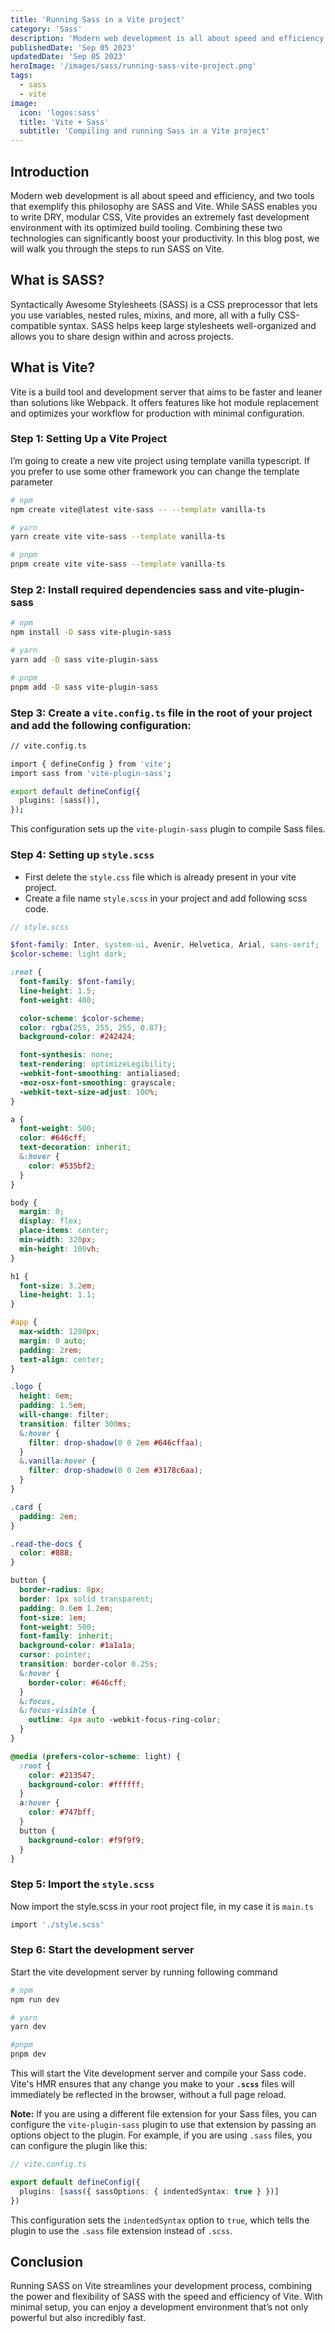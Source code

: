 ```yaml
---
title: 'Running Sass in a Vite project'
category: 'Sass'
description: 'Modern web development is all about speed and efficiency, and two tools that exemplify this philosophy are SASS and Vite. We will walk you through the steps to run SASS on Vite.'
publishedDate: 'Sep 05 2023'
updatedDate: 'Sep 05 2023'
heroImage: '/images/sass/running-sass-vite-project.png'
tags:
  - sass
  - vite
image:
  icon: 'logos:sass'
  title: 'Vite + Sass'
  subtitle: 'Compiling and running Sass in a Vite project'
---
```


## **Introduction**

Modern web development is all about speed and efficiency, and two tools that exemplify this philosophy are SASS and Vite. While SASS enables you to write DRY, modular CSS, Vite provides an extremely fast development environment with its optimized build tooling. Combining these two technologies can significantly boost your productivity. In this blog post, we will walk you through the steps to run SASS on Vite.

## **What is SASS?**

Syntactically Awesome Stylesheets (SASS) is a CSS preprocessor that lets you use variables, nested rules, mixins, and more, all with a fully CSS-compatible syntax. SASS helps keep large stylesheets well-organized and allows you to share design within and across projects.

## **What is Vite?**

Vite is a build tool and development server that aims to be faster and leaner than solutions like Webpack. It offers features like hot module replacement and optimizes your workflow for production with minimal configuration.

### Step 1: Setting Up a Vite Project

I’m going to create a new vite project using template vanilla typescript. If you prefer to use some other framework you can change the template parameter

```bash
# npm
npm create vite@latest vite-sass -- --template vanilla-ts

# yarn
yarn create vite vite-sass --template vanilla-ts

# pnpm
pnpm create vite vite-sass --template vanilla-ts
```

### Step 2: Install required dependencies sass and vite-plugin-sass

```bash
# npm
npm install -D sass vite-plugin-sass

# yarn
yarn add -D sass vite-plugin-sass

# pnpm
pnpm add -D sass vite-plugin-sass
```

### Step 3: Create a `vite.config.ts` file in the root of your project and add the following configuration:

```bash
// vite.config.ts

import { defineConfig } from 'vite';
import sass from 'vite-plugin-sass';

export default defineConfig({
  plugins: [sass()],
});
```

This configuration sets up the `vite-plugin-sass` plugin to compile Sass files.

### Step 4: Setting up `style.scss`

- First delete the `style.css` file which is already present in your vite project.
- Create a file name `style.scss` in your project and add following scss code.

```scss
// style.scss

$font-family: Inter, system-ui, Avenir, Helvetica, Arial, sans-serif;
$color-scheme: light dark;

:root {
  font-family: $font-family;
  line-height: 1.5;
  font-weight: 400;

  color-scheme: $color-scheme;
  color: rgba(255, 255, 255, 0.87);
  background-color: #242424;

  font-synthesis: none;
  text-rendering: optimizeLegibility;
  -webkit-font-smoothing: antialiased;
  -moz-osx-font-smoothing: grayscale;
  -webkit-text-size-adjust: 100%;
}

a {
  font-weight: 500;
  color: #646cff;
  text-decoration: inherit;
  &:hover {
    color: #535bf2;
  }
}

body {
  margin: 0;
  display: flex;
  place-items: center;
  min-width: 320px;
  min-height: 100vh;
}

h1 {
  font-size: 3.2em;
  line-height: 1.1;
}

#app {
  max-width: 1280px;
  margin: 0 auto;
  padding: 2rem;
  text-align: center;
}

.logo {
  height: 6em;
  padding: 1.5em;
  will-change: filter;
  transition: filter 300ms;
  &:hover {
    filter: drop-shadow(0 0 2em #646cffaa);
  }
  &.vanilla:hover {
    filter: drop-shadow(0 0 2em #3178c6aa);
  }
}

.card {
  padding: 2em;
}

.read-the-docs {
  color: #888;
}

button {
  border-radius: 8px;
  border: 1px solid transparent;
  padding: 0.6em 1.2em;
  font-size: 1em;
  font-weight: 500;
  font-family: inherit;
  background-color: #1a1a1a;
  cursor: pointer;
  transition: border-color 0.25s;
  &:hover {
    border-color: #646cff;
  }
  &:focus,
  &:focus-visible {
    outline: 4px auto -webkit-focus-ring-color;
  }
}

@media (prefers-color-scheme: light) {
  :root {
    color: #213547;
    background-color: #ffffff;
  }
  a:hover {
    color: #747bff;
  }
  button {
    background-color: #f9f9f9;
  }
}
```

### Step 5: Import the `style.scss`

Now import the style.scss in your root project file, in my case it is `main.ts`

```bash
import './style.scss'
```

### Step 6: Start the development server

Start the vite development server by running following command

```bash
# npm
npm run dev

# yarn
yarn dev

#pnpm
pnpm dev
```

This will start the Vite development server and compile your Sass code. Vite's HMR ensures that any change you make to your **`.scss`** files will immediately be reflected in the browser, without a full page reload.

**Note:** If you are using a different file extension for your Sass files, you can configure the `vite-plugin-sass` plugin to use that extension by passing an options object to the plugin. For example, if you are using `.sass` files, you can configure the plugin like this:

```typescript
// vite.config.ts

export default defineConfig({
  plugins: [sass({ sassOptions: { indentedSyntax: true } })]
})
```

This configuration sets the `indentedSyntax` option to `true`, which tells the plugin to use the `.sass` file extension instead of `.scss`.

## **Conclusion**

Running SASS on Vite streamlines your development process, combining the power and flexibility of SASS with the speed and efficiency of Vite. With minimal setup, you can enjoy a development environment that’s not only powerful but also incredibly fast.
